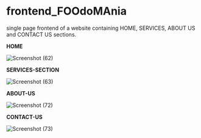 # frontend_FOOdoMAnia
single page frontend of a website containing HOME, SERVICES, ABOUT US and CONTACT US sections.

**HOME**

![Screenshot (62)](https://github.com/Mansi0218/frontend_FOOdoMAnia/assets/95520980/18475367-2032-47ff-a9c2-73009716f66a)

**SERVICES-SECTION**

![Screenshot (63)](https://github.com/Mansi0218/frontend_FOOdoMAnia/assets/95520980/761c17b7-a5e9-491b-9f07-b28491a10b17)

**ABOUT-US**

![Screenshot (72)](https://github.com/Mansi0218/frontend_FOOdoMAnia/assets/95520980/b9d3a743-aa8d-4d90-98de-5d42b9690a3f)

**CONTACT-US**

![Screenshot (73)](https://github.com/Mansi0218/frontend_FOOdoMAnia/assets/95520980/6ed58385-fa6a-42ab-8d72-1acd26d458b6)
